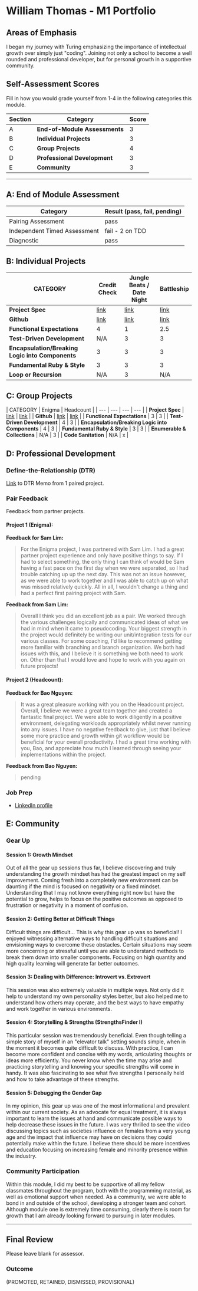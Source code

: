 # William Thomas - M1 Portfolio

## Areas of Emphasis

I began my journey with Turing emphasizing the importance of intellectual growth over simply just "coding".  Joining not only a school to become a well rounded and professional developer, but for personal growth in a supportive community.

## Self-Assessment Scores

Fill in how you would grade yourself from 1-4 in the following categories this module.

| Section | Category | Score |
| --- | --- | --- |
| A | **End-of-Module Assessments** | 3 |
| B | **Individual Projects** | 3 |
| C | **Group Projects** | 4 |
| D | **Professional Development** | 3 |
| E | **Community** | 3 |

------------------------------------------------

## A: End of Module Assessment

| Category | Result (pass, fail, pending) |
| ----- | --- |
| Pairing Assessment | pass |
| Independent Timed Assessment | fail - 2 on TDD |
| Diagnostic | pass |


## B: Individual Projects

| CATEGORY | Credit Check | Jungle Beats / Date Night | Battleship |
| --- | --- | --- | --- |
| **Project Spec** | [link](http://backend.turing.io/module1/projects/credit_check) | [link](http://backend.turing.io/module1/projects/jungle_beat) | [link](http://backend.turing.io/module1/projects/battleship) |
| **Github** | [link](https://github.com/wthoma22/credit_check) | [link](https://github.com/wthoma22/jungle_beat_project) | [link](https://github.com/wthoma22/battleship_project) |
| **Functional Expectations** | 4 | 1 | 2.5 |
| **Test-Driven Development** | N/A | 3 | 3 |
| **Encapsulation/Breaking Logic into Components** | 3 | 3 | 3 |
| **Fundamental Ruby & Style** | 3 | 3 | 3 |
| **Loop or Recursion** | N/A | 3 | N/A |


## C: Group Projects

| CATEGORY | Enigma | Headcount |
| --- | --- | --- | --- |
| **Project Spec** | [link](http://backend.turing.io/module1/projects/enigma) | [link](http://backend.turing.io/module1/projects/headcount) |
| **Github** | [link](https://github.com/wthoma22/project_enigma) | [link](https://github.com/rongxanh88/headcount) |
| **Functional Expectations** | 3 | 3 |
| **Test-Driven Development** | 4 | 3 |
| **Encapsulation/Breaking Logic into Components** | 4 | 3 |
| **Fundamental Ruby & Style** | 3 | 3 |
| **Enumerable & Collections** | N/A | 3 |
| **Code Sanitation** | N/A | x |


## D: Professional Development

### Define-the-Relationship (DTR)

[Link](https://gist.github.com/wthoma22/e0222f450099b5c2fc875a5d141b2cdf) to DTR Memo from 1 paired project.

### Pair Feedback

Feedback from partner projects.

#### Project 1 (Enigma):

**Feedback for Sam Lim:**

> For the Enigma project, I was partnered with Sam Lim. I had a great partner project experience and only have positive things to say. If I had to select something, the only thing I can think of would be Sam having a fast pace on the first day when we were separated, so I had trouble catching up up the next day. This was not an issue however, as we were able to work together and I was able to catch up on what was missed relatively quickly.  All in all, I wouldn't change a thing and had a perfect first pairing project with Sam.

**Feedback from Sam Lim:**

> Overall I think you did an excellent job as a pair. We worked through the various challenges logically and communicated ideas of what we had in mind when it came to pseudocoding. Your biggest strength in the project would definitely be writing our unit/integration tests for our various classes. For some coaching, I'd like to recommend getting more familiar with branching and branch organization. We both had issues with this, and I believe it is something we both need to work on. Other than that I would love and hope to work with you again on future projects!

#### Project 2 (Headcount):

**Feedback for Bao Nguyen:**

> It was a great pleasure working with you on the Headcount project.  Overall, I believe we were a great team together and created a fantastic final project.  We were able to work diligently in a positive environment, delegating workloads appropriately whilst never running into any issues.  I have no negative feedback to give, just that I believe some more practice and growth within git workflow would be beneficial for your overall productivity. I had a great time working with you, Bao, and appreciate how much I learned through seeing your implementations within the project.

**Feedback from Bao Nguyen:**

> pending

### Job Prep

*  [LinkedIn profile](https://www.linkedin.com/in/williamlislethomas/)

## E: Community

### Gear Up

#### Session 1: Growth Mindset

Out of all the gear up sessions thus far, I believe discovering and truly understanding the growth mindset has had the greatest impact on my self improvement.  Coming fresh into a completely new environment can be daunting if the mind is focused on negativity or a fixed mindset.  Understanding that I may not know everything right now but have the potential to grow, helps to focus on the positive outcomes as opposed to frustration or negativity in a moment of confusion.

#### Session 2: Getting Better at Difficult Things

Difficult things are difficult...  This is why this gear up was so beneficial!  I enjoyed witnessing alternative ways to handling difficult situations and envisioning ways to overcome these obstacles.  Certain situations may seem more concerning or stressful until you are able to understand methods to break them down into smaller components.  Focusing on high quantity and high quality learning will generate far better outcomes.

#### Session 3: Dealing with Difference: Introvert vs. Extrovert

This session was also extremely valuable in multiple ways.  Not only did it help to understand my own personality styles better, but also helped me to understand how others may operate, and the best ways to have empathy and work together in various environments.

#### Session 4: Storytelling & Strengths (StrengthsFinder I)

This particular session was tremendously beneficial.  Even though telling a simple story of myself in an "elevator talk" setting sounds simple, when in the moment it becomes quite difficult to discuss.  With practice, I can become more confident and concise with my words, articulating thoughts or ideas more efficiently.  You never know when the time may arise and practicing storytelling and knowing your specific strengths will come in handy.  It was also fascinating to see what five strengths I personally held and how to take advantage of these strengths.

#### Session 5: Debugging the Gender Gap

In my opinion, this gear up was one of the most informational and prevalent within our current society.  As an advocate for equal treatment, it is always important to learn the issues at hand and communicate possible ways to help decrease these issues in the future.  I was very thrilled to see the video discussing topics such as societies influence on females from a very young age and the impact that influence may have on decisions they could potentially make within the future.  I believe there should be more incentives and education focusing on increasing female and minority presence within the industry.

### Community Participation

Within this module, I did my best to be supportive of all my fellow classmates throughout the program, both with the programming material, as well as emotional support when needed.  As a community, we were able to bond in and outside of the school, developing a stronger team and cohort.  Although module one is extremely time consuming, clearly there is room for growth that I am already looking forward to pursuing in later modules.

-------------------------------------------------------------

## Final Review

Please leave blank for assessor.

### Outcome

(PROMOTED, RETAINED, DISMISSED, PROVISIONAL)
